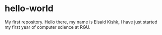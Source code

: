 # hello-world
My first repository.
Hello there, my name is Elsaid Kishk, I have just started my first year of computer science at RGU.
